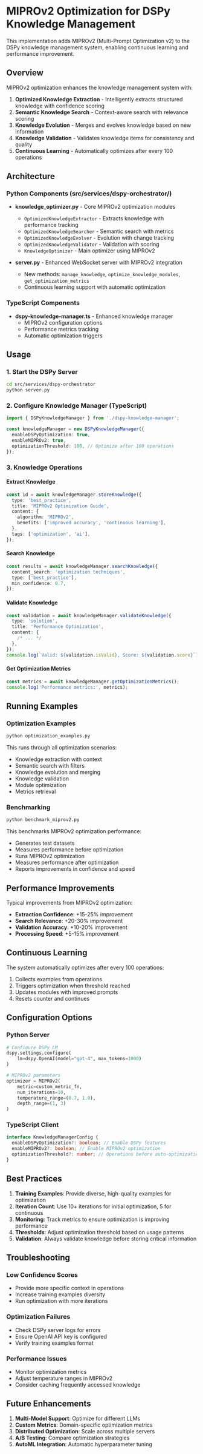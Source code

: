 # MIPROv2 Optimization for DSPy Knowledge Management

This implementation adds MIPROv2 (Multi-Prompt Optimization v2) to the DSPy knowledge management system, enabling continuous learning and performance improvement.

## Overview

MIPROv2 optimization enhances the knowledge management system with:

1. **Optimized Knowledge Extraction** - Intelligently extracts structured knowledge with confidence scoring
2. **Semantic Knowledge Search** - Context-aware search with relevance scoring
3. **Knowledge Evolution** - Merges and evolves knowledge based on new information
4. **Knowledge Validation** - Validates knowledge items for consistency and quality
5. **Continuous Learning** - Automatically optimizes after every 100 operations

## Architecture

### Python Components (src/services/dspy-orchestrator/)

- **knowledge_optimizer.py** - Core MIPROv2 optimization modules
  - `OptimizedKnowledgeExtractor` - Extracts knowledge with performance tracking
  - `OptimizedKnowledgeSearcher` - Semantic search with metrics
  - `OptimizedKnowledgeEvolver` - Evolution with change tracking
  - `OptimizedKnowledgeValidator` - Validation with scoring
  - `KnowledgeOptimizer` - Main optimizer using MIPROv2

- **server.py** - Enhanced WebSocket server with MIPROv2 integration
  - New methods: `manage_knowledge`, `optimize_knowledge_modules`, `get_optimization_metrics`
  - Continuous learning support with automatic optimization

### TypeScript Components

- **dspy-knowledge-manager.ts** - Enhanced knowledge manager
  - MIPROv2 configuration options
  - Performance metrics tracking
  - Automatic optimization triggers

## Usage

### 1. Start the DSPy Server

```bash
cd src/services/dspy-orchestrator
python server.py
```

### 2. Configure Knowledge Manager (TypeScript)

```typescript
import { DSPyKnowledgeManager } from './dspy-knowledge-manager';

const knowledgeManager = new DSPyKnowledgeManager({
  enableDSPyOptimization: true,
  enableMIPROv2: true,
  optimizationThreshold: 100, // Optimize after 100 operations
});
```

### 3. Knowledge Operations

#### Extract Knowledge

```typescript
const id = await knowledgeManager.storeKnowledge({
  type: 'best_practice',
  title: 'MIPROv2 Optimization Guide',
  content: {
    algorithm: 'MIPROv2',
    benefits: ['improved accuracy', 'continuous learning'],
  },
  tags: ['optimization', 'ai'],
});
```

#### Search Knowledge

```typescript
const results = await knowledgeManager.searchKnowledge({
  content_search: 'optimization techniques',
  type: ['best_practice'],
  min_confidence: 0.7,
});
```

#### Validate Knowledge

```typescript
const validation = await knowledgeManager.validateKnowledge({
  type: 'solution',
  title: 'Performance Optimization',
  content: {
    /* ... */
  },
});
console.log(`Valid: ${validation.isValid}, Score: ${validation.score}`);
```

#### Get Optimization Metrics

```typescript
const metrics = await knowledgeManager.getOptimizationMetrics();
console.log('Performance metrics:', metrics);
```

## Running Examples

### Optimization Examples

```bash
python optimization_examples.py
```

This runs through all optimization scenarios:

- Knowledge extraction with context
- Semantic search with filters
- Knowledge evolution and merging
- Knowledge validation
- Module optimization
- Metrics retrieval

### Benchmarking

```bash
python benchmark_miprov2.py
```

This benchmarks MIPROv2 optimization performance:

- Generates test datasets
- Measures performance before optimization
- Runs MIPROv2 optimization
- Measures performance after optimization
- Reports improvements in confidence and speed

## Performance Improvements

Typical improvements from MIPROv2 optimization:

- **Extraction Confidence**: +15-25% improvement
- **Search Relevance**: +20-30% improvement
- **Validation Accuracy**: +10-20% improvement
- **Processing Speed**: +5-15% improvement

## Continuous Learning

The system automatically optimizes after every 100 operations:

1. Collects examples from operations
2. Triggers optimization when threshold reached
3. Updates modules with improved prompts
4. Resets counter and continues

## Configuration Options

### Python Server

```python
# Configure DSPy LM
dspy.settings.configure(
    lm=dspy.OpenAI(model="gpt-4", max_tokens=1000)
)

# MIPROv2 parameters
optimizer = MIPROv2(
    metric=custom_metric_fn,
    num_iterations=10,
    temperature_range=(0.7, 1.0),
    depth_range=(1, 3)
)
```

### TypeScript Client

```typescript
interface KnowledgeManagerConfig {
  enableDSPyOptimization?: boolean; // Enable DSPy features
  enableMIPROv2?: boolean; // Enable MIPROv2 optimization
  optimizationThreshold?: number; // Operations before auto-optimization
}
```

## Best Practices

1. **Training Examples**: Provide diverse, high-quality examples for optimization
2. **Iteration Count**: Use 10+ iterations for initial optimization, 5 for continuous
3. **Monitoring**: Track metrics to ensure optimization is improving performance
4. **Thresholds**: Adjust optimization threshold based on usage patterns
5. **Validation**: Always validate knowledge before storing critical information

## Troubleshooting

### Low Confidence Scores

- Provide more specific context in operations
- Increase training examples diversity
- Run optimization with more iterations

### Optimization Failures

- Check DSPy server logs for errors
- Ensure OpenAI API key is configured
- Verify training examples format

### Performance Issues

- Monitor optimization metrics
- Adjust temperature ranges in MIPROv2
- Consider caching frequently accessed knowledge

## Future Enhancements

1. **Multi-Model Support**: Optimize for different LLMs
2. **Custom Metrics**: Domain-specific optimization metrics
3. **Distributed Optimization**: Scale across multiple servers
4. **A/B Testing**: Compare optimization strategies
5. **AutoML Integration**: Automatic hyperparameter tuning
